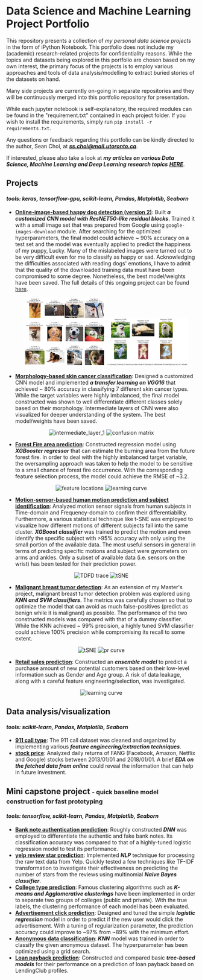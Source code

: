 # Data Science and Machine Learning Project Portfolio

This repository presents a collection of *my personal data science projects* in the form of iPython Notebook. This portfolio does not include my (academic) research-related projects for confidentiality reasons. While the topics and datasets being explored in this portfolio are chosen based on my own interest, the primary focus of the projects is to employ various approaches and tools of data analysis/modelling to extract buried stories of the datasets on hand.

Many side projects are currently on-going in separate repositories and they will be continuously merged into this portfolio repository for presentation.

While each jupyter notebook is self-explanatory, the required modules can be found in the "requirement.txt" contained in each project folder. If you wish to install the requirements, simply run `pip install -r requirements.txt`. 

Any questions or feedback regarding this portfolio can be kindly directed to the author, Sean Choi, at _***ss.choi@mail.utoronto.ca***_.

If interested, please also take a look at ***my articles on various Data Science, Machine Learning and Deep Learning research topics*** _***[HERE](https://github.com/sungsujaing/ML_DL_articles_resources)***_.

## Projects
#### *tools: keras, tensorflow-gpu, scikit-learn, Pandas, Matplotlib, Seaborn*

* **[Online-image-based happy dog detection (version 2)][27]**: Built ***a customized CNN model with ResNET50-like residual blocks***. Trained it with a small image set that was prepared from Google using `google-images-download` module. After searching for the optimized hyperparameters, the final model could achieve ~ 90% accuracy on a test set and the model was eventually applied to predict the happiness of my puppy, Lucky. Many of the mislabeled images were turned out to be very difficult even for me to classify as happy or sad. Acknowledging the difficulties associated with reading dogs' emotions, I have to admit that the quality of the downloaded training data must have been compromised to some degree. Nonetheless, the best model/weights have been saved. The full details of this ongoing project can be found [here](https://github.com/sungsujaing/Happy_Dog_Detection).

  <p align="center">
  <img src="HappyDogDetection/Readme_images/wrong_label_test_image_v2.png" alt="intermediate_layer_1" width="45%" class="center">
  <img src="HappyDogDetection/Readme_images/new_image_result_v2.png" alt="confusion matrix" width="45%" class="center">
  </p>

* **[Morphology-based skin cancer classification][1]**: Designed a customized CNN model and implemented ***a transfer learning on VGG16*** that achieved ~ 80% accuracy in classifying 7 different skin cancer types. While the target variables were highly imbalanced, the final model constructed was shown to well differentiate different classes solely based on their morphology. Intermediate layers of CNN were also visualized for deeper understanding of the system. The best model/weights have been saved.
<p align="center">
<img src="SkinCancerClassification_CNN/figure/featuremaps-layer-1.png" alt="intermediate_layer_1" width="45%" class="center">
<img src="SkinCancerClassification_CNN/figure/model_2_evaluation.png" alt="confusion matrix" width="45%" class="center">
</p>

* **[Forest Fire area prediction][2]**: Constructed regression model using ***XGBooster regressor*** that can estimate the burning area from the future forest fire. In order to deal with the highly imbalanced target variable, the oversampling approach was taken to help the model to be sensitive to a small chance of forest fire occurrence. With the corresponding feature selection process, the model could achieve the RMSE of ~3.2.
<p align="center">
<img src="EstimatingDamageFromForestFire/figure/low-level features.png" alt="feature locations" width="45%">
<img src="EstimatingDamageFromForestFire/figure/learning curve.png" alt="learning curve" width="45%">
</p>

* **[Motion-sensor-based human motion prediction and subject identification][3]**: Analyzed motion sensor signals from human subjects in Time-domain and Frequency-domain to confirm their differentiability. Furthermore, a various statistical technique like t-SNE was employed to visualize how different motions of different subjects fall into the same cluster. ***XGBoost classifier*** was trained to predict the motion and even identify the specific subject with >95% accuracy with only using the small portion of the available data. The most useful sensors in general in terms of predicting specific motions and subject were gyrometers on arms and ankles. Only a subset of available data (i.e. sensors on the wrist) has been tested for their prediction power.
<p align="center">
<img src="HumanAndMotionPrediction/figure/Time_Freq signal traces.png" alt="TDFD trace" width="45%">
<img src="HumanAndMotionPrediction/figure/tSNA by motion.png" alt="tSNE" width="45%">
</p>

* **[Malignant breast tumor detection][4]**: As an extension of my Master's project, malignant breast tumor detection problem was explored using ***KNN and SVM classifiers***. The metrics was carefully chosen so that to optimize the model that can avoid as much false-positives (predict as benign while it is malignant) as possible. The performance of the two constructed models was compared with that of a dummy classifier. While the KNN achieved ~ 99% precision, a highly tuned SVM classifier could achieve 100% precision while compromising its recall to some extent.
<p align="center">
<img src="PrognosticBreaseTumorDetection/figure/tSNE.png" alt="tSNE" width="45%">
<img src="PrognosticBreaseTumorDetection/figure/p-r curve.png" alt="pr curve" width="30%">
</p>

* **[Retail sales prediction][5]**: Constructed an ***ensemble model*** to predict a purchase amount of new potential customers based on their low-level information such as Gender and Age group. A risk of data leakage, along with a careful feature engineering/selection, was investigated.

<p align="center">
<img src="RetailSalesPrediction_BlackFridayAnalysis/figure/learning curve.png" alt="learning curve" width="40%">
</p>

## Data analysis/visualization
#### *tools: scikit-learn, Pandas, Matplotlib, Seaborn*
* **[911 call type][11]**: The 911 call dataset was cleaned and organized by implementing various ***feature engineering/extraction techniques***.
* **[stock price][12]**: Analyzed daily returns of FANG (Facebook, Amazon, Netflix and Google) stocks between 2013/01/01 and 2018/01/01. A brief ***EDA on the fetched data from online*** could reveal the information that can help in future investment.


## Mini capstone project <font size=3> - quick baseline model construction for fast prototyping</font> 
#### *tools: tensorflow, scikit-learn, Pandas, Matplotlib, Seaborn*
* **[Bank note authentication prediction][21]**: Roughly constructed ***DNN*** was employed to differentiate the authentic and fake bank notes. Its classification accuracy was compared to that of a highly-tuned logistic regression model to test its performance.  
* **[yelp review star prediction][22]**: Implemented ***NLP*** technique for processing the raw text data from Yelp. Quickly tested a few techniques like TF-IDF transformation to investigate their effectiveness on predicting the number of stars from the reviews using multinomial ***Naive Bayes classifier***.
* **[College type prediction][23]**: Famous clustering algorithms such as ***K-means and Agglomerative clusterings*** have been implemented in order to separate two groups of colleges (public and private). With the true labels, the clustering performance of each model has been evaluated.
* **[Advertisement click prediction][24]**: Designed and tuned the simple ***logistic regression*** model in order to predict if the new user would click the advertisement. With a tuning of regularization parameter, the prediction accuracy could improve to ~97% from ~89% with the minimum effort.
* **[Anonymous data classification][25]**: ***KNN*** model was trained in order to classify the given anonymous dataset. The hyperparameter has been optimized using a grid search.
* **[Loan payback prediction][26]**: Constructed and compared basic ***tree-based models*** for their performance on a prediction of loan payback based on LendingClub profiles. 

[1]:https://github.com/sungsujaing/DataScience_Portfolio/blob/master/SkinCancerClassification_CNN/SkinCancerClassification.ipynb
[2]:https://github.com/sungsujaing/DataScience_Portfolio/blob/master/EstimatingDamageFromForestFire/Forest_Fire_Prediction_Model.ipynb
[3]:https://github.com/sungsujaing/DataScience_Portfolio/blob/master/HumanAndMotionPrediction/Mobile_Human_Motion_Prediction.ipynb
[4]:https://github.com/sungsujaing/DataScience_Portfolio/blob/master/PrognosticBreaseTumorDetection/BenignBreatTumorDetection.ipynb
[5]:https://github.com/sungsujaing/DataScience_Portfolio/blob/master/RetailSalesPrediction_BlackFridayAnalysis/BlackFriday%2BAnalysis_Prediction.ipynb

[11]:https://github.com/sungsujaing/DataScience_Portfolio/blob/master/Mini%20capstone%20projects/EDA-911call_Montgomery.ipynb
[12]:https://github.com/sungsujaing/DataScience_Portfolio/blob/master/Mini%20capstone%20projects/EDA-FANG_StockPrice.ipynb

[21]:https://github.com/sungsujaing/DataScience_Portfolio/blob/master/Mini%20capstone%20projects/Bank%20authentication%20prediction_DNN%20buildup%20on%20TensorFlow.ipynb
[22]:https://github.com/sungsujaing/DataScience_Portfolio/blob/master/Mini%20capstone%20projects/Yelp_Review%20classification_NLP.ipynb
[23]:https://github.com/sungsujaing/DataScience_Portfolio/blob/master/Mini%20capstone%20projects/College%20type%20prediction_K-Means%20and%20Agglomerative%20Clustering.ipynb
[24]:https://github.com/sungsujaing/DataScience_Portfolio/blob/master/Mini%20capstone%20projects/Ad%20click%20prediction_Logistic%20Regression.ipynb
[25]:https://github.com/sungsujaing/DataScience_Portfolio/blob/master/Mini%20capstone%20projects/AnonymousDataClassification_KNN.ipynb
[26]:https://github.com/sungsujaing/DataScience_Portfolio/blob/master/Mini%20capstone%20projects/Loan_payback_prediction_Decision%20Trees%20and%20Random%20Forest.ipynb

[27]: https://github.com/sungsujaing/DataScience_Portfolio/blob/master/HappyDogDetection/HappyDogDetection_v2.ipynb
